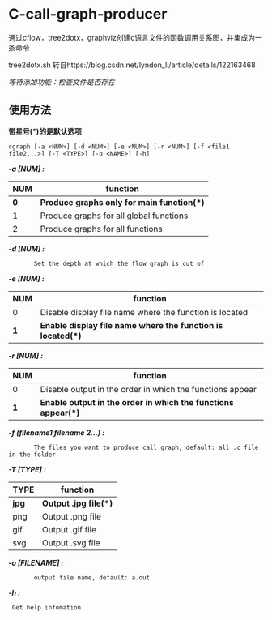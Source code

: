 # C-call-graph-producer
通过cflow，tree2dotx，graphviz创建c语言文件的函数调用关系图，并集成为一条命令

tree2dotx.sh 转自https://blog.csdn.net/lyndon_li/article/details/122163468

*等待添加功能：检查文件是否存在*

## 使用方法

**带星号(\*)的是默认选项**

```
cgraph [-a <NUM>] [-d <NUM>] [-e <NUM>] [-r <NUM>] [-f <file1 file2...>] [-T <TYPE>] [-o <NAME>] [-h]
```

***-a [NUM] :***
    
| **NUM** | **function** |
| ------- | ------- |
|     **0**    |    **Produce graphs only for main function(\*)**   |
|     1    |    Produce graphs for all global functions    |
|     2    |    Produce graphs for all functions    |

  
***-d [NUM] :***
  
           Set the depth at which the flow graph is cut of
  
***-e [NUM] :***

| **NUM** | **function** |
| ------- | ------- |
|     0    |    Disable display file name where the function is located     |
|     **1**    |    **Enable display file name where the function is located(\*)**    |

  
***-r [NUM] :***

| **NUM** | **function** |
| ------- | ------- |
|     0    |    Disable output in the order in which the functions appear     |
|     **1**    |    **Enable output in the order in which the functions appear(\*)**    |
     
***-f (filename1   filename 2...) :***

           The files you want to produce call graph, default: all .c file in the folder
           
***-T [TYPE] :***

| **TYPE** | **function** |
| ------- | ------- |
|     **jpg**    |    **Output .jpg file(\*)**     |
|     png    |    Output .png file    |
|     gif    |    Output .gif file    |
|     svg    |    Output .svg file    |

     
***-o [FILENAME] :***

           output file name, default: a.out
           
***-h :***

     Get help infomation
 
 
